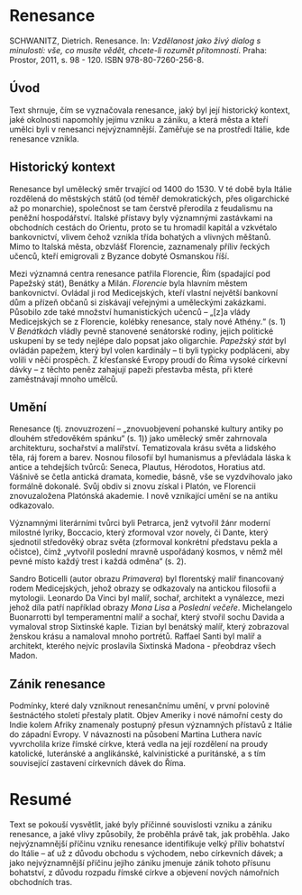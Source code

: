 
# Renesance

SCHWANITZ, Dietrich. Renesance. In: _Vzdělanost jako živý dialog s minulostí: vše, co musíte vědět, chcete-li rozumět přítomnosti_. Praha: Prostor, 2011, s. 98 - 120. ISBN 978-80-7260-256-8.

## Úvod

Text shrnuje, čím se vyznačovala renesance, jaký byl její historický kontext, jaké okolnosti napomohly jejímu vzniku a zániku, a která města a kteří umělci byli v renesanci nejvýznamnější. Zaměřuje se na prostředí Itálie, kde renesance vznikla.

## Historický kontext

Renesance byl umělecký směr trvající od 1400 do 1530. V té době byla Itálie rozdělená do městských států (od téměř demokratických, přes oligarchické až po monarchie), společnost se tam čerstvě přerodila z feudalismu na peněžní hospodářství. Italské přístavy byly významnými zastávkami na obchodních cestách do Orientu, proto se tu hromadil kapitál a vzkvétalo bankovnictví, vlivem čehož vznikla třída bohatých a vlivných měštanů. Mimo to Italská města, obzvlášť Florencie, zaznamenaly příliv řeckých učenců, kteří emigrovali z Byzance dobyté Osmanskou říší.

Mezi významná centra renesance patřila Florencie, Řím (spadající pod Papežský stát), Benátky a Milán. _Florencie_ byla hlavním městem bankovnictví. Ovládal ji rod Medicejských, kteří vlastní největší bankovní dům a přízeň občanů si získávají veřejnými a uměleckými zakázkami. Působilo zde také množství humanistických učenců – „[z]a vlády Medicejských se z Florencie, kolébky renesance, staly nové Athény.“ (s. 1)
V _Benátkách_ vládly pevně stanovené senátorské rodiny, jejich politické uskupení by se tedy nejlépe dalo popsat jako oligarchie. _Papežský stát_ byl ovládán papežem, který byl volen kardinály – ti byli typicky podpláceni, aby volili v něčí prospěch. Z křesťanské Evropy proudí do Říma vysoké církevní dávky – z těchto peněz zahajují papeži přestavba města, při které zaměstnávají mnoho umělců.
  

## Umění

Renesance (tj. znovuzrození – „znovuobjevení pohanské kultury antiky po dlouhém středověkém spánku“ (s. 1)) jako umělecký směr zahrnovala architekturu, sochařství a malířství. Tematizovala krásu světa a lidského těla, ráj forem a barev. Nosnou filosofií byl humanismus a převládala láska k antice a tehdejších tvůrců: Seneca, Plautus, Hérodotos, Horatius atd. Vášnivě se četla antická dramata, komedie, básně, vše se vyzdvihovalo jako formálně dokonalé. Svůj obdiv si znovu získal i Platón, ve Florencii znovuzaložena Platónská akademie. I nově vznikající umění se na antiku odkazovalo.

Významnými literárními tvůrci byli Petrarca, jenž vytvořil žánr moderní milostné lyriky, Boccacio, který zformoval vzor novely, či Dante, který sjednotil středověký obraz světa (zformoval konkrétní představu pekla a očistce), čímž „vytvořil poslední mravně uspořádaný kosmos, v němž měl pevné místo každý trest i každá odměna“ (s. 2).

Sandro Boticelli (autor obrazu _Primavera_) byl florentský malíř financovaný rodem Medicejských, jehož obrazy se odkazovaly na antickou filosofii a mytologii. Leonardo Da Vinci byl malíř, sochař, architekt a vynálezce, mezi jehož díla patří například obrazy _Mona Lisa_ a _Poslední večeře_. Michelangelo Buonarrotti byl temperamentní malíř a sochař, který stvořil sochu Davida a vymaloval strop Sixtinské kaple. Tizian byl benátský malíř, který zobrazoval ženskou krásu a namaloval mnoho portrétů. Raffael Santi byl malíř a architekt, kterého nejvíc proslavila Sixtinská Madona - přeobdraz všech Madon.

## Zánik renesance

Podmínky, které daly vzniknout renesančnímu umění, v první polovině šestnáctého století přestaly platit. Objev Ameriky i nové námořní cesty do Indie kolem Afriky znamenaly postupný přesun významných přístavů z Itálie do západní Evropy. V návaznosti na působení Martina Luthera navíc vyvrcholila krize římské církve, která vedla na její rozdělení na proudy katolické, luteránské a anglikánské, kalvinistické a puritánské, a s tím související zastavení církevních dávek do Říma.

# Resumé

Text se pokouší vysvětlit, jaké byly příčinné souvislosti vzniku a zániku renesance, a jaké vlivy způsobily, že proběhla právě tak, jak proběhla. Jako nejvýznamnější příčinu vzniku renesance identifikuje velký příliv bohatství do Itálie – ať už z důvodu obchodu s východem, nebo církevních dávek; a jako nejvýznamnější příčinu jejího zániku jmenuje zánik tohoto přísunu bohatství, z důvodu rozpadu římské církve a objevení nových námořních obchodních tras.
